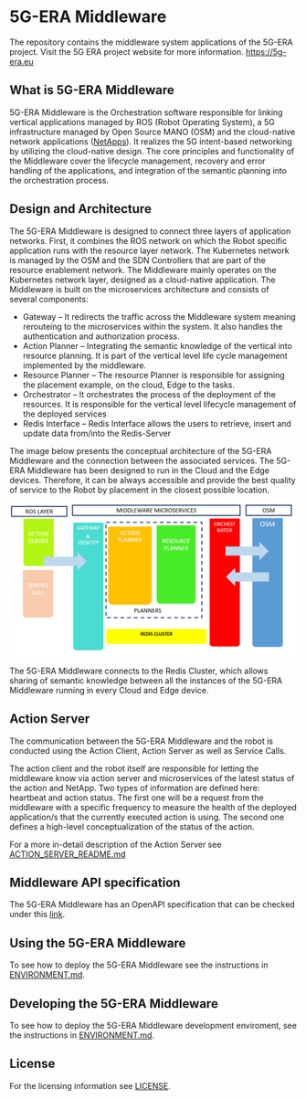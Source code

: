# 5G-ERA Middleware

The repository contains the middleware system applications of the 5G-ERA project.
Visit the 5G ERA project website for more information.
https://5g-era.eu 

## What is 5G-ERA Middleware

5G-ERA Middleware is the Orchestration software responsible for linking vertical applications managed by ROS (Robot Operating System), a 5G infrastructure managed by Open Source MANO (OSM) and the cloud-native network applications ([NetApps](https://github.com/5G-ERA/Reference-NetApp)). It realizes the 5G intent-based networking by utilizing the cloud-native design. The core principles and functionality of the Middleware cover the lifecycle management, recovery and error handling of the applications, and integration of the semantic planning into the orchestration process.

## Design and Architecture

The 5G-ERA Middleware is designed to connect three layers of application networks. First, it combines the ROS network on which the Robot specific application runs with the resource layer network. The Kubernetes network is managed by the OSM and the SDN Controllers that are part of the resource enablement network.
The Middleware mainly operates on the Kubernetes network layer, designed as a cloud-native application. The Middleware is built on the microservices architecture and consists of several components:
*	Gateway – It redirects the traffic across the Middleware system meaning rerouteing to the microservices within the system. It also handles the authentication and authorization process. 
* Action Planner – Integrating the semantic knowledge of the vertical into resource planning. It is part of the vertical level life cycle management implemented by the middleware. 
* Resource Planner – The resource Planner is responsible for assigning the placement example, on the cloud, Edge to the tasks. 
* Orchestrator – It orchestrates the process of the deployment of the resources. It is responsible for the vertical level lifecycle management of the deployed services 
* Redis Interface – Redis Interface allows the users to retrieve, insert and update data from/into the Redis-Server 

The image below presents the conceptual architecture of the 5G-ERA Middleware and the connection between the associated services. The 5G-ERA Middleware has been designed to run in the Cloud and the Edge devices. Therefore, it can be always accessible and provide the best quality of service to the Robot by placement in the closest possible location.
 
<p align="center">
  <img src="docs/img/Middleware_Architecture.png" alt="Middleware architecture"/>
</p>

The 5G-ERA Middleware connects to the Redis Cluster, which allows sharing of semantic knowledge between all the instances of the 5G-ERA Middleware running in every Cloud and Edge device.

## Action Server

The communication between the 5G-ERA Middleware and the robot is conducted using the Action Client, Action Server as well as Service Calls.

The action client and the robot itself are responsible for letting the middleware know via action server and microservices of the latest status of the action and NetApp. Two types of information are defined here: heartbeat and action status. The first one will be a request from the middleware with a specific frequency to measure the health of the deployed application/s that the currently executed action is using. The second one defines a high-level conceptualization of the status of the action. 

For a more in-detail description of the Action Server see [ACTION_SERVER_README.md](ACTION_SERVER_README.md)

## Middleware API specification

The 5G-ERA Middleware has an OpenAPI specification that can be checked under this [link](https://app.swaggerhub.com/apis/BARTOSZBRTATUS/5-g_era_middleware/0.1).

## Using the 5G-ERA Middleware

To see how to deploy the 5G-ERA Middleware see the instructions in [ENVIRONMENT.md](ENVIRONMENT.md).

## Developing the 5G-ERA Middleware
To see how to deploy the 5G-ERA Middleware development enviroment, see the instructions in [ENVIRONMENT.md](ENVIRONMENT.md).

## License 
For the licensing information see [LICENSE](LICENSE).
